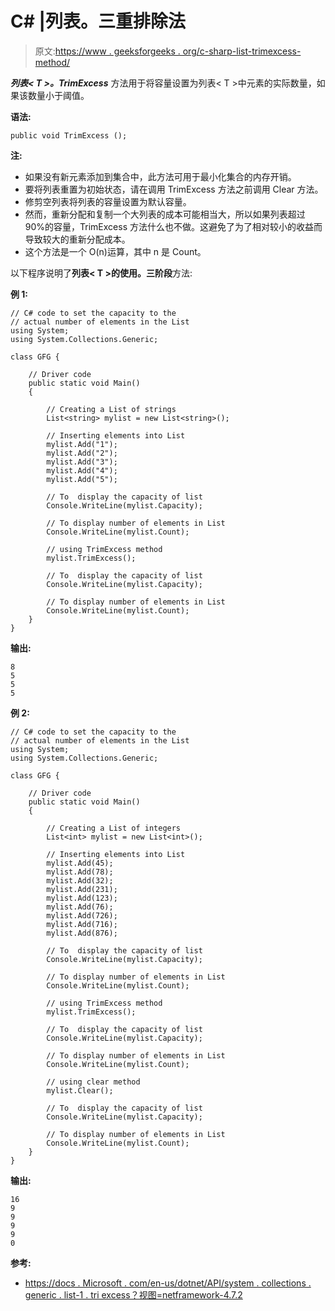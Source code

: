 # C# |列表。三重排除法

> 原文:[https://www . geeksforgeeks . org/c-sharp-list-trimexcess-method/](https://www.geeksforgeeks.org/c-sharp-list-trimexcess-method/)

***列表< T >。TrimExcess*** 方法用于将容量设置为列表< T >中元素的实际数量，如果该数量小于阈值。

**语法:**

```
public void TrimExcess ();
```

**注:**

*   如果没有新元素添加到集合中，此方法可用于最小化集合的内存开销。
*   要将列表<t>重置为初始状态，请在调用 TrimExcess 方法之前调用 Clear 方法。</t>
*   修剪空列表<t>将列表<t>的容量设置为默认容量。</t></t>
*   然而，重新分配和复制一个大列表<t>的成本可能相当大，所以如果列表超过 90%的容量，TrimExcess 方法什么也不做。这避免了为了相对较小的收益而导致较大的重新分配成本。</t>
*   这个方法是一个 O(n)运算，其中 n 是 Count。

以下程序说明了**列表< T >的使用。三阶段**方法:

**例 1:**

```
// C# code to set the capacity to the
// actual number of elements in the List
using System;
using System.Collections.Generic;

class GFG {

    // Driver code
    public static void Main()
    {

        // Creating a List of strings
        List<string> mylist = new List<string>();

        // Inserting elements into List
        mylist.Add("1");
        mylist.Add("2");
        mylist.Add("3");
        mylist.Add("4");
        mylist.Add("5");

        // To  display the capacity of list
        Console.WriteLine(mylist.Capacity);

        // To display number of elements in List
        Console.WriteLine(mylist.Count);

        // using TrimExcess method
        mylist.TrimExcess();

        // To  display the capacity of list
        Console.WriteLine(mylist.Capacity);

        // To display number of elements in List
        Console.WriteLine(mylist.Count);
    }
}
```

**输出:**

```
8
5
5
5

```

**例 2:**

```
// C# code to set the capacity to the
// actual number of elements in the List
using System;
using System.Collections.Generic;

class GFG {

    // Driver code
    public static void Main()
    {

        // Creating a List of integers
        List<int> mylist = new List<int>();

        // Inserting elements into List
        mylist.Add(45);
        mylist.Add(78);
        mylist.Add(32);
        mylist.Add(231);
        mylist.Add(123);
        mylist.Add(76);
        mylist.Add(726);
        mylist.Add(716);
        mylist.Add(876);

        // To  display the capacity of list
        Console.WriteLine(mylist.Capacity);

        // To display number of elements in List
        Console.WriteLine(mylist.Count);

        // using TrimExcess method
        mylist.TrimExcess();

        // To  display the capacity of list
        Console.WriteLine(mylist.Capacity);

        // To display number of elements in List
        Console.WriteLine(mylist.Count);

        // using clear method
        mylist.Clear();

        // To  display the capacity of list
        Console.WriteLine(mylist.Capacity);

        // To display number of elements in List
        Console.WriteLine(mylist.Count);
    }
}
```

**输出:**

```
16
9
9
9
9
0

```

**参考:**

*   [https://docs . Microsoft . com/en-us/dotnet/API/system . collections . generic . list-1 . tri excess？视图=netframework-4.7.2](https://docs.microsoft.com/en-us/dotnet/api/system.collections.generic.list-1.trimexcess?view=netframework-4.7.2)